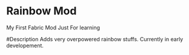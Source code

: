# Rainbow Mod
My First Fabric Mod
Just For learning

#Description
Adds very overpowered rainbow stuffs. Currently in early developement.
